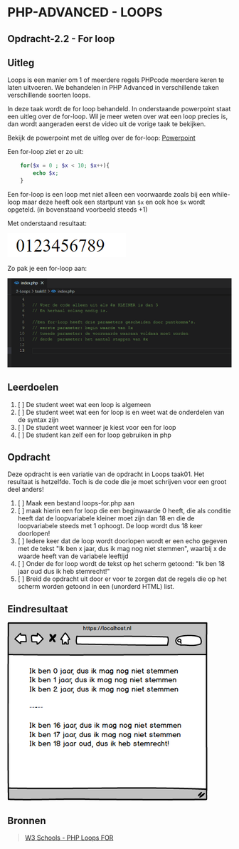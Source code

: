 # PHP-ADVANCED - LOOPS

## Opdracht-2.2 - For loop

## Uitleg

Loops is een manier om 1 of meerdere regels PHPcode meerdere keren te laten uitvoeren. We behandelen in PHP Advanced in verschillende taken verschillende soorten loops.

In deze taak wordt de for loop behandeld. In onderstaande powerpoint staat een uitleg over de for-loop. Wil je meer weten over wat een loop precies is, dan wordt aangeraden eerst de video uit de vorige taak te bekijken.

Bekijk de powerpoint met de uitleg over de for-loop:
[Powerpoint](https://github.com/ROC-van-Amsterdam-College-Amstelland/PHP-ADVANCED/blob/master/2-Loops/taak02/images/php-loops-for.pdf)

Een for-loop ziet er zo uit:

```php
    for($x = 0 ; $x < 10; $x++){
        echo $x;
    }
```

Een for-loop is een loop met niet alleen een voorwaarde zoals bij een while-loop maar deze heeft ook een startpunt van `$x` en ook hoe `$x` wordt opgeteld. (in bovenstaand voorbeeld steeds +1)

Met onderstaand resultaat:

![For-loop](images/loop.png)

Zo pak je een for-loop aan:

![for-loop-gif](images/for-loop.gif)

## Leerdoelen

1. [ ] De student weet wat een loop is algemeen
2. [ ] De student weet wat een for loop is en weet wat de onderdelen van de syntax zijn
3. [ ] De student weet wanneer je kiest voor een for loop
4. [ ] De student kan zelf een for loop gebruiken in php

## Opdracht

Deze opdracht is een variatie van de opdracht in Loops taak01. Het resultaat is hetzelfde. Toch is de code die je moet schrijven voor een groot deel anders!

1. [ ] Maak een bestand loops-for.php aan
2. [ ] maak hierin een for loop die een beginwaarde 0 heeft, die als conditie heeft dat de loopvariabele kleiner moet zijn dan 18 en die de loopvariabele steeds met 1 ophoogt. De loop wordt dus 18 keer doorlopen!
3. [ ] Iedere keer dat de loop wordt doorlopen wordt er een echo gegeven met de tekst "Ik ben x jaar, dus ik mag nog niet stemmen", waarbij x de waarde heeft van de variabele leeftijd
4. [ ] Onder de for loop wordt de tekst op het scherm getoond: "Ik ben 18 jaar oud dus ik heb stemrecht!"
5. [ ] Breid de opdracht uit door er voor te zorgen dat de regels die op het scherm worden getoond in een (unorderd HTML) list.

## Eindresultaat

![Eindresultaat](images/resultaat.png)

## Bronnen

> [W3 Schools - PHP Loops FOR](https://www.w3schools.com/php/php_looping_for.asp)

